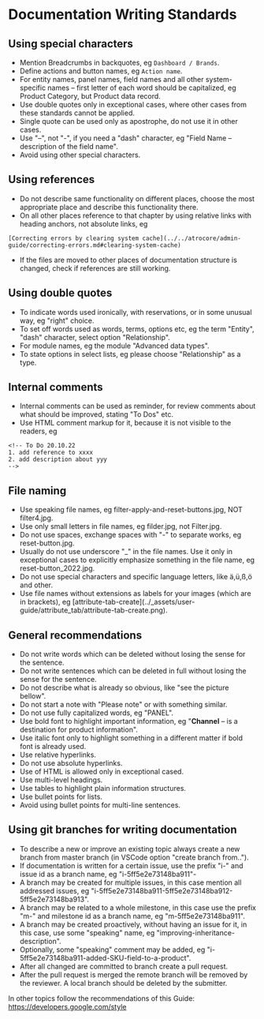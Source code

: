 # Documentation Writing Standards

## Using special characters

- Mention Breadcrumbs in backquotes, eg `Dashboard / Brands`.
- Define actions and button names, eg `Action name`.
- For entity names, panel names, field names and all other system-specific names – first letter of each word should be capitalized, eg Product Category, but Product data record. 
- Use double quotes only in exceptional cases, where other cases from these standards cannot be applied.
- Single quote can be used only as apostrophe, do not use it in other cases.
- Use "–", not "-", if you need a "dash" character, eg "Field Name – description of the field name". 
- Avoid using other special characters.

## Using references
- Do not describe same functionality on different places, choose the most appropriate place and describe this functionality there.
- On all other places reference to that chapter by using relative links with heading anchors, not absolute links, eg
```
[Correcting errors by clearing system cache](../../atrocore/admin-guide/correcting-errors.md#clearing-system-cache)
```
- If the files are moved to other places of documentation structure is changed, check if references are still working.

## Using double quotes

- To indicate words used ironically, with reservations, or in some unusual way, eg "right" choice.
- To set off words used as words, terms, options etc, eg the term "Entity", "dash" character, select option "Relationship".
- For module names, eg the module "Advanced data types".
- To state options in select lists, eg please choose "Relationship" as a type.

## Internal comments
- Internal comments can be used as reminder, for review comments about what should be improved, stating "To Dos" etc.
- Use HTML comment markup for it, because it is not visible to the readers, eg 
```
<!-- To Do 20.10.22
1. add reference to xxxx
2. add description about yyy
-->
```

## File naming

- Use speaking file names, eg filter-apply-and-reset-buttons.jpg, NOT filter4.jpg.
- Use only small letters in file names, eg filder.jpg, not Filter.jpg.
- Do not use spaces, exchange spaces with "-" to separate works, eg reset-button.jpg.
- Usually do not use underscore "\_" in the file names. Use it only in exceptional cases to explicitly emphasize something in the file name, eg reset-button_2022.jpg.
- Do not use special characters and specific language letters, like ä,ü,ß,ö and other.
- Use file names without extensions as labels for your images (which are in brackets), eg \[attribute-tab-create\]\(../\_assets/user-guide/attribute_tab/attribute-tab-create.png\).

## General recommendations

- Do not write words which can be deleted without losing the sense for the sentence.
- Do not write sentences which can be deleted in full without losing the sense for the sentence.
- Do not describe what is already so obvious, like "see the picture bellow".
- Do not start a note with "Please note" or with something similar.
- Do not use fully capitalized words, eg "PANEL".
- Use bold font to highlight important information, eg "**Channel** – is a destination for product information".
- Use italic font only to highlight something in a different matter if bold font is already used.
- Use relative hyperlinks.
- Do not use absolute hyperlinks.
- Use of HTML is allowed only in exceptional cased.
- Use multi-level headings.
- Use tables to highlight plain information structures.
- Use bullet points for lists.
- Avoid using bullet points for multi-line sentences.

## Using git branches for writing documentation
- To describe a new or improve an existing topic always create a new branch from master branch (in VSCode option "create branch from..").
- If documentation is written for a certain issue, use the prefix "i-" and issue id as a branch name, eg "i-5ff5e2e73148ba911"-
- A branch may be created for multiple issues, in this case mention all addressed issues, eg "i-5ff5e2e73148ba911-5ff5e2e73148ba912-5ff5e2e73148ba913".
- A branch may be related to a whole milestone, in this case use the prefix "m-" and milestone id as a branch name, eg "m-5ff5e2e73148ba911".
- A branch may be created proactively, without having an issue for it, in this case, use some "speaking" name, eg "improving-inheritance-description".
- Optionally, some "speaking" comment may be added, eg "i-5ff5e2e73148ba911-added-SKU-field-to-a-product".
- After all changed are committed to branch create a pull request.
- After the pull request is merged the remote branch will be removed by the reviewer. A local branch should be deleted by the submitter.

In other topics follow the recommendations of this Guide: https://developers.google.com/style
